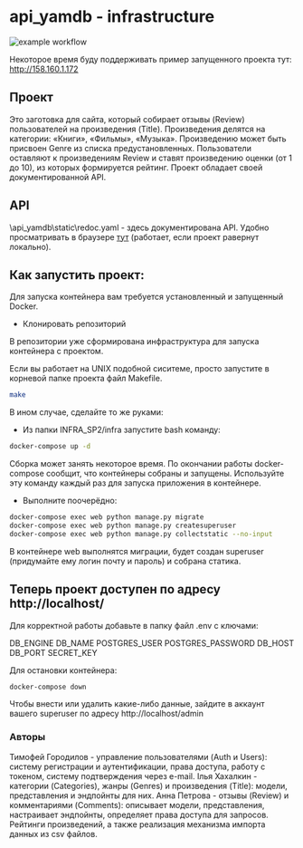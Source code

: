 # api_yamdb - infrastructure

![example workflow](https://github.com/gorrrrrr/yamdb_final/actions/workflows/yamdb_workflow.yml/badge.svg)

Некоторое время буду поддерживать пример запущенного проекта тут: http://158.160.1.172

## Проект
Это заготовка для сайта, который собирает отзывы (Review) пользователей на произведения (Title). Произведения делятся на категории: «Книги», «Фильмы», «Музыка». 
Произведению может быть присвоен Genre из списка предустановленных. Пользователи оставляют к произведениям Review и ставят произведению оценки (от 1 до 10), из которых формируется рейтинг.
Проект обладает своей документированной API.


## API
\api_yamdb\static\redoc.yaml - здесь документирована API. Удобно просматривать в браузере [тут](http://127.0.0.1:8000/redoc/) (работает, если проект равернут локально).


## Как запустить проект:

Для запуска контейнера вам требуется установленный и запущенный Docker.

* Клонировать репозиторий

В репозитории уже сформирована инфраструктура для запуска контейнера с проектом.

Если вы работает на UNIX подобной сиситеме, просто запустите в корневой папке проекта файл Makefile.

```bash
make
```

В ином случае, сделайте то же руками:

* Из папки INFRA_SP2/infra запустите bash команду:
```bash
docker-compose up -d
```

Сборка может занять некоторое время. По окончании работы docker-compose сообщит, что контейнеры собраны и запущены. Используйте эту команду каждый раз для запуска приложения в контейнере.

* Выполните поочерёдно:

```bash
docker-compose exec web python manage.py migrate
docker-compose exec web python manage.py createsuperuser
docker-compose exec web python manage.py collectstatic --no-input
```

В контейнере web выполнятся миграции, будет создан superuser (придумайте ему логин почту и пароль) и собрана статика.

Теперь проект доступен по адресу http://localhost/
---

Для корректной работы добавьте в папку файл .env с ключами:

DB_ENGINE
DB_NAME
POSTGRES_USER
POSTGRES_PASSWORD
DB_HOST
DB_PORT
SECRET_KEY

Для остановки контейнера:
```bash
docker-compose down
```

Чтобы внести или удалить какие-либо данные, зайдите в аккаунт вашего superuser по адресу http://localhost/admin

### Авторы
Тимофей Городилов - управление пользователями (Auth и Users): систему регистрации и аутентификации, права доступа, работу с токеном, систему подтверждения через e-mail.
Iлья Хахалкин - категории (Categories), жанры (Genres) и произведения (Title): модели, представления и эндпойнты для них.
Анна Петрова - отзывы (Review) и комментариями (Comments): описывает модели, представления, настраивает эндпойнты, определяет права доступа для запросов. Рейтинги произведений, а также реализация механизма импорта данных из csv файлов.

